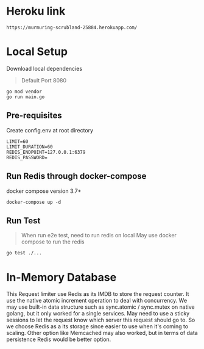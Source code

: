 # Heroku link
```
https://murmuring-scrubland-25884.herokuapp.com/
```

# Local Setup
Download local dependencies
> Default Port 8080
```
go mod vendor
go run main.go
```

## Pre-requisites
Create config.env at root directory
```
LIMIT=60
LIMIT_DURATION=60
REDIS_ENDPOINT=127.0.0.1:6379
REDIS_PASSWORD=
```

## Run Redis through docker-compose
docker compose version 3.7+
```
docker-compose up -d
```

## Run Test
> When run e2e test, need to run redis on local
> May use docker compose to run the redis
```
go test ./...
```

# In-Memory Database
This Request limiter use Redis as its IMDB to store the request counter. It use the native atomic increment operation to deal with concurrency. We may use built-in data structure such as sync.atomic / sync.mutex on native golang, but it only worked for a single services. May need to use a sticky sessions to let the request know which server this request should go to. So we choose Redis as a its storage since easier to use when it's coming to scaling. Other option like Memcached may also worked, but in terms of data persistence Redis would be better option. 